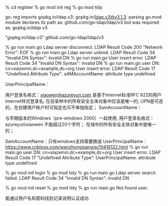  % cd register 
 % go mod init reg
 % go mod tidy

 go: reg imports
        gopkg.in/ldap.v3: gopkg.in/ldap.v3@v3.1.3: parsing go.mod:
        module declares its path as: github.com/go-ldap/ldap/v3
                but was required as: gopkg.in/ldap.v3


"gopkg.in/ldap.v3" 
	github.com/go-ldap/ldap/v3


% go run main.go
Ldap server disconnect. LDAP Result Code 200 "Network Error": EOF
% go run main.go
Ldap server unbind. LDAP Result Code 34 "Invalid DN Syntax": invalid DN
% go run main.go
User insert error. LDAP Result Code 34 "Invalid DN Syntax": invalid DN
 % go run main.go
user DN: cn=xiazemin,dc=example,dc=org
User insert error. LDAP Result Code 17 "Undefined Attribute Type": sAMAccountName: attribute type undefined

UserPrincipalName：

用户登录名格式：xiaowen@azureyun.com
是基于Internet标准RFC 822的用户Internet样式登录名;
在目录林中的所有安全主体对象中应该是唯一的;
UPN是可选的，在创建用户帐户时可指定也可不单独指定；
SamAccountName：

与早期版本的Windows（pre-windows 2000）一起使用;
用户登录名格式：azureyun\xiaowen
不能超过20个字符；
在域中的所有安全主体对象中是唯一的；


SamAccountName：只有windows支持需要换成 UserPrincipalName：
https://www.cnblogs.com/wenzhongxiang/p/10416122.html
% go run main.go
user DN: cn=xiazemin,dc=example,dc=org
User insert error. LDAP Result Code 17 "Undefined Attribute Type": UserPrincipalName: attribute type undefined


% go mod init login
% go mod tidy
 % go run main.go 
Ldap server search failed. LDAP Result Code 34 "Invalid DN Syntax": invalid DN

% go mod init reset
% go mod tidy
% go run main.go 
Not found user. <nil>

能通过用户名和密码找到记录说明认证成功